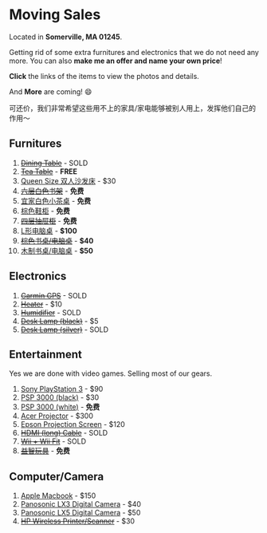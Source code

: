# Moving Sales

Located in **Somerville, MA 01245**.

Getting rid of some extra furnitures and electronics that we do not need any more. You can also **make me an offer and name your own price**!

**Click** the links of the items to view the photos and details.

And **More** are coming! :smile:

可还价，我们非常希望这些用不上的家具/家电能够被别人用上，发挥他们自己的作用～

## Furnitures

1.  [~~Dining Table~~](items/dining_table.md) - SOLD
2.  [~~Tea Table~~](items/tea_table.md) - **FREE**
3.  [Queen Size 双人沙发床](items/futon.md) -  $30
4.  [~~六层白色书架~~](items/bookshelf.md) - **免费**
5.  [宜家白色小茶桌](items/small_tea_table.md) - **免费**
6.  [棕色鞋柜](items/shoe_shelf.md) - **免费**
7.  [~~四层抽屉柜~~](items/dresser.md) - **免费**
8.  [L形电脑桌](items/computer_desk_l_shaped.md) - **$100**
9.  [~~棕色书桌/电脑桌~~](items/computer_desk_brown.md) - **$40**
10.  [木制书桌/电脑桌](items/computer_desk_yellow.md) - **$50**

## Electronics

1. [~~Garmin GPS~~](items/gps.md) - SOLD
2. [~~Heater~~](items/heater.md) - $10
3. [~~Humidifier~~](items/humidifier.md) - SOLD
4. [~~Desk Lamp (black)~~](items/desk_lamp_black.md) - $5
5. [~~Desk Lamp (silver)~~](items/desk_lamp_silver.md) - SOLD

## Entertainment

Yes we are done with video games. Selling most of our gears.

1. [Sony PlayStation 3](items/ps3.md) - $90
2. [PSP 3000 (black)](items/psp_black.md) - $30
3. [PSP 3000 (white)](items/psp_white.md) - **免费**
4. [Acer Projector](items/projector.md) - $300
5. [Epson Projection Screen](items/screen.md) - $120
6. [~~HDMI (long) Cable~~](items/hdmi-cable.md) - SOLD
7. [~~Wii + Wii Fit~~](items/wii.md) - SOLD
8. [~~益智玩具~~](items/toy.md) - **免费**

## Computer/Camera

1. [Apple Macbook](items/mac.md) - $150
2. [Panosonic LX3 Digital Camera](items/lx3.md) - $40
3. [Panosonic LX5 Digital Camera](items/lx5.md) - $50
4. [~~HP Wireless Printer/Scanner~~](items/printer.md) - $30
